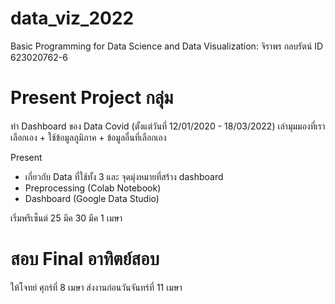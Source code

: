 # data_viz_2022
Basic Programming for Data Science and Data Visualization: จิราพร กลบรัตน์ ID 623020762-6

# Present Project กลุ่ม
ทำ Dashboard ของ Data Covid (ตั้งแต่วันที่ 12/01/2020 - 18/03/2022) เล่ามุมมองที่เราเลือกเอง + ใช้ข้อมูลภูมิภาค + ข้อมูลอื่นที่เลือกเอง

Present

* เกี่ยวกับ Data ที่ใช้ทั้ง 3 และ จุดมุ่งหมายที่สร้าง dashboard
* Preprocessing (Colab Notebook)
* Dashboard (Google Data Studio)

เริ่มพรีเซ็นต์ 25 มีค 30 มีค 1 เมษา

# สอบ Final อาทิตย์สอบ
ให้โจทย์ ศุกร์ที่ 8 เมษา ส่งงานก่อนวันจันทร์ที่ 11 เมษา
